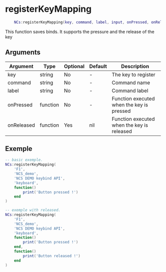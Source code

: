 # registerKeyMapping

```lua
    NCs:registerKeyMapping(key, command, label, input, onPressed, onReleased)
```

This function saves binds. It supports the pressure and the release of the key

## Arguments
| Argument      | Type | Optional | Default | Description                                                                                       |
|---------------|-----------|----------|---------------|---------------------------------------------------------------------------------------------------|
| key           | string    | No       | -             |  The key to register                                                                          |
| command          | string    | No      | -          |   Command name                                                       |
| label          | string    | No      | -        | Command label                                                               |
| onPressed          | function    | No      | -        | Function executed when the key is pressed                                                                |
| onReleased          | function    | Yes      | nil        | Function executed when the key is released                                                                |

## Exemple

```lua
-- basic exemple.
NCs:registerKeyMapping(
    'F1',
    'NCS_demo',
    'NCS DEMO keybind API',
    'keyboard',
    function()
        print('Button pressed !')
    end
)

-- exemple with released.
NCs:registerKeyMapping(
    'F1',
    'NCS_demo',
    'NCS DEMO keybind API',
    'keyboard',
    function()
        print('Button pressed !')
    end,
    function()
        print('Button released !')
    end
)
```